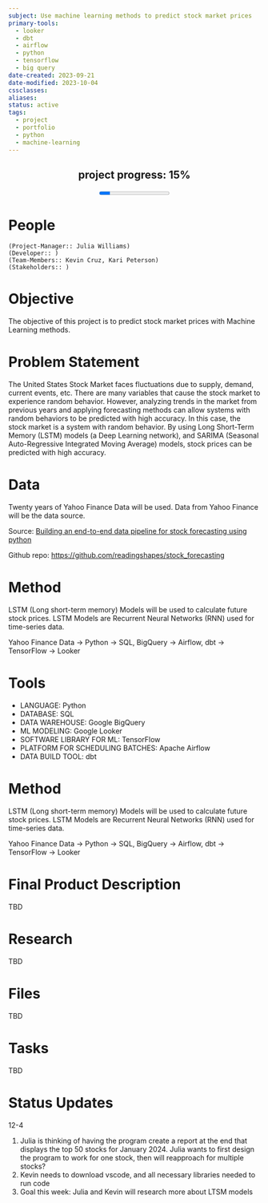 ```yaml
---
subject: Use machine learning methods to predict stock market prices
primary-tools:
  - looker
  - dbt
  - airflow
  - python
  - tensorflow
  - big query
date-created: 2023-09-21
date-modified: 2023-10-04
cssclasses: 
aliases: 
status: active
tags:
  - project
  - portfolio
  - python
  - machine-learning
---
```


<center><h2>project progress: 15%</h2><progress value="15" max="100"></progress></center>

# People
	(Project-Manager:: Julia Williams)
	(Developer:: )
	(Team-Members:: Kevin Cruz, Kari Peterson)
	(Stakeholders:: )

# Objective
The objective of this project is to predict stock market prices with Machine Learning methods. 

# Problem Statement
The United States Stock Market faces fluctuations due to supply, demand, current events, etc. There are many variables that cause the stock market to experience random behavior. However, analyzing trends in the market from previous years and applying forecasting methods can allow systems with random behaviors to be predicted with high accuracy. In this case, the stock market is a system with random behavior. By using Long Short-Term Memory (LSTM) models (a Deep Learning network), and SARIMA (Seasonal Auto-Regressive Integrated Moving Average) models, stock prices can be predicted with high accuracy.

# Data

Twenty years of Yahoo Finance Data will be used. Data from Yahoo Finance will be the data source. 

Source: [Building an end-to-end data pipeline for stock forecasting using python](https://medium.com/@dana.fatadilla123/building-an-end-to-end-data-pipeline-for-stock-forecasting-using-python-63a857be11fe)

Github repo: https://github.com/readingshapes/stock_forecasting

# Method
LSTM (Long short-term memory) Models will be used to calculate future stock prices. LSTM Models are Recurrent Neural Networks (RNN) used for time-series data. 

Yahoo Finance Data -> Python -> SQL, BigQuery -> Airflow, dbt -> TensorFlow -> Looker

# Tools
- LANGUAGE: Python
- DATABASE: SQL
- DATA WAREHOUSE: Google BigQuery
- ML MODELING: Google Looker
- SOFTWARE LIBRARY FOR ML: TensorFlow 
- PLATFORM FOR SCHEDULING BATCHES: Apache Airflow 
- DATA BUILD TOOL: dbt

# Method
LSTM (Long short-term memory) Models will be used to calculate future stock prices. LSTM Models are Recurrent Neural Networks (RNN) used for time-series data. 

Yahoo Finance Data -> Python -> SQL, BigQuery -> Airflow, dbt -> TensorFlow -> Looker

# Final Product Description
TBD

# Research
TBD

# Files
TBD

# Tasks
TBD

# Status Updates
12-4
1. Julia is thinking of having the program create a report at the end that displays the top 50 stocks for January 2024. Julia wants to first design the program to work for one stock, then will reapproach for multiple stocks? 
3. Kevin needs to download vscode, and all necessary libraries needed to run code
4. Goal this week: Julia and Kevin will research more about LTSM models


